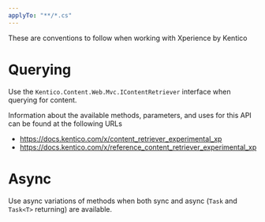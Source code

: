 ```yaml
---
applyTo: "**/*.cs"
---
```


These are conventions to follow when working with Xperience by Kentico

# Querying

Use the `Kentico.Content.Web.Mvc.IContentRetriever` interface when querying for
content.

Information about the available methods, parameters, and uses for this API can
be found at the following URLs

- <https://docs.kentico.com/x/content_retriever_experimental_xp>
- <https://docs.kentico.com/x/reference_content_retriever_experimental_xp>

# Async

Use async variations of methods when both sync and async (`Task` and `Task<T>`
returning) are available.
